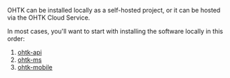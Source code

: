 OHTK can be installed locally as a self-hosted project, or it can be hosted via the OHTK Cloud Service. 

In most cases, you'll want to start with installing the software locally in this order:

1. [ohtk-api](/ohtk-docs/ohtk-api)
2. [ohtk-ms](/ohtk-docs/ohtk-ms)
3. [ohtk-mobile](/ohtk-docs/ohtk-mobile)